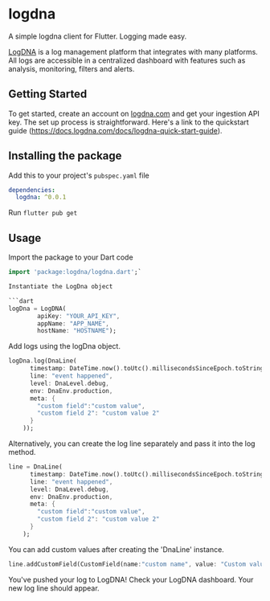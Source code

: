 # logdna

A simple logdna client for Flutter. Logging made easy.

[LogDNA](https://logdna.com) is a log management platform that integrates with many platforms. All logs are accessible in a centralized dashboard with features such as analysis, monitoring, filters and alerts.

## Getting Started

To get started, create an account on [logdna.com](https://logdna.com) and get your ingestion API key. The set up process is straightforward. Here's a link to the quickstart guide (https://docs.logdna.com/docs/logdna-quick-start-guide).

## Installing the package

Add this to your project's `pubspec.yaml` file

```yaml
dependencies:
  logdna: ^0.0.1
```

Run `flutter pub get`

## Usage

Import the package to your Dart code

```dart
import 'package:logdna/logdna.dart';`

Instantiate the LogDna object

```dart
logDna = LogDNA(
        apiKey: "YOUR_API_KEY",
        appName: "APP_NAME",
        hostName: "HOSTNAME");
```
        
Add logs using the logDna object.

```dart
logDna.log(DnaLine(
      timestamp: DateTime.now().toUtc().millisecondsSinceEpoch.toString(),
      line: "event happened",
      level: DnaLevel.debug,
      env: DnaEnv.production,
      meta: {
        "custom field":"custom value",
        "custom field 2": "custom value 2"
      }
    ));
 ```

Alternatively, you can create the log line separately and pass it into the log method.

```dart
line = DnaLine(
      timestamp: DateTime.now().toUtc().millisecondsSinceEpoch.toString(),
      line: "event happened",
      level: DnaLevel.debug,
      env: DnaEnv.production,
      meta: {
        "custom field":"custom value",
        "custom field 2": "custom value 2"
      }
    );
```
    
 You can add custom values after creating the 'DnaLine' instance.
 
 ```dart
 line.addCustomField(CustomField(name:"custom name", value: "Custom value"));
 ```
 
You've pushed your log to LogDNA! Check your LogDNA dashboard. Your new log line should appear.
